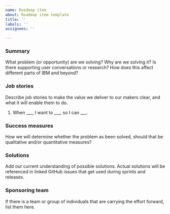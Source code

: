 ```yaml
---
name: Roadmap item
about: Roadmap item template
title: ''
labels: ''
assignees: ''

---
```


### Summary

What problem (or opportunity) are we solving? Why are we solving it? Is there supporting user conversations or research? How does this affect different parts of IBM and beyond?

### Job stories

Describe job stories to make the value we deliver to our makers clear, and what it will enable them to do.

1. When ___, I want to ___, so I can ___.

### Success measures

How we will determine whether the problem as been solved, should that be qualitative and/or quantitative measures?

### Solutions

Add our current understanding of possible solutions. Actual solutions will be referenced in linked GitHub issues that get used during sprints and releases.

### Sponsoring team

If there is a team or group of individuals that are carrying the effort forward, list them here.
